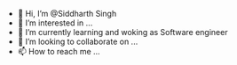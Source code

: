 - 👋 Hi, I’m @Siddharth Singh
- 👀 I’m interested in ...
- 🌱 I’m currently learning and woking as Software engineer
- 💞️ I’m looking to collaborate on ...
- 📫 How to reach me ...

<!---
Siddharth0701/Siddharth0701 is a ✨ special ✨ repository because its `README.md` (this file) appears on your GitHub profile.
You can click the Preview link to take a look at your changes.
--->
